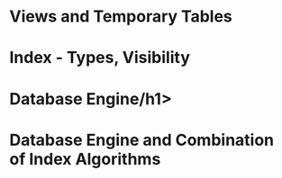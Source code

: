 <h1>Views and Temporary Tables</h1>
<h1>Index - Types, Visibility</h1>
<h1>Database Engine/h1>
<h1>Database Engine and Combination of Index Algorithms</h1>
